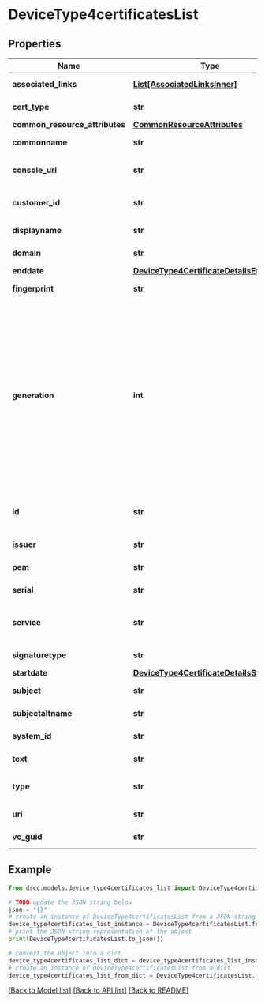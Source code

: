 # DeviceType4certificatesList


## Properties

Name | Type | Description | Notes
------------ | ------------- | ------------- | -------------
**associated_links** | [**List[AssociatedLinksInner]**](AssociatedLinksInner.md) | Associated Links Details | [optional] 
**cert_type** | **str** | Type of array certificate | [optional] 
**common_resource_attributes** | [**CommonResourceAttributes**](CommonResourceAttributes.md) |  | [optional] 
**commonname** | **str** | Commonname of the resource | [optional] 
**console_uri** | **str** | consoleUri for detailed storage object  | [optional] 
**customer_id** | **str** | The customer application identifier | [optional] 
**displayname** | **str** | Displayname of the resource | [optional] 
**domain** | **str** | Domain of the resource | [optional] 
**enddate** | [**DeviceType4CertificateDetailsEnddate**](DeviceType4CertificateDetailsEnddate.md) |  | [optional] 
**fingerprint** | **str** | Fingerprint of the resource | [optional] 
**generation** | **int** | A monotonically increasing value. This value updates when the resource is updated and can be used as a short way to determine if a resource has changed or which of two different copies of a resource is more up to date. | [optional] 
**id** | **str** | Unique Identifier of the resource. &#x60;Filter&#x60; | [optional] 
**issuer** | **str** | Issuer of the resource | [optional] 
**pem** | **str** | array certificate pem | [optional] 
**serial** | **str** | Serial of the resource | [optional] 
**service** | **str** | Service name of the resource. &#x60;Filter&#x60; | [optional] 
**signaturetype** | **str** | Signature type of the resource | [optional] 
**startdate** | [**DeviceType4CertificateDetailsStartdate**](DeviceType4CertificateDetailsStartdate.md) |  | [optional] 
**subject** | **str** | Subject of the resource | [optional] 
**subjectaltname** | **str** | Subjectaltname of the resource | [optional] 
**system_id** | **str** | SystemID of the array | [optional] 
**text** | **str** | array certificate text | [optional] 
**type** | **str** | The type of resource. &#x60;Filter&#x60; | [optional] 
**uri** | **str** | URI of the resource | [optional] 
**vc_guid** | **str** | vcGuid of the vCenter | [optional] 

## Example

```python
from dscc.models.device_type4certificates_list import DeviceType4certificatesList

# TODO update the JSON string below
json = "{}"
# create an instance of DeviceType4certificatesList from a JSON string
device_type4certificates_list_instance = DeviceType4certificatesList.from_json(json)
# print the JSON string representation of the object
print(DeviceType4certificatesList.to_json())

# convert the object into a dict
device_type4certificates_list_dict = device_type4certificates_list_instance.to_dict()
# create an instance of DeviceType4certificatesList from a dict
device_type4certificates_list_from_dict = DeviceType4certificatesList.from_dict(device_type4certificates_list_dict)
```
[[Back to Model list]](../README.md#documentation-for-models) [[Back to API list]](../README.md#documentation-for-api-endpoints) [[Back to README]](../README.md)


